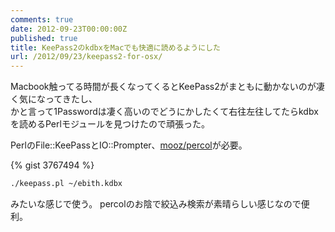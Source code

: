 ```yaml
---
comments: true
date: 2012-09-23T00:00:00Z
published: true
title: KeePass2のkdbxをMacでも快適に読めるようにした
url: /2012/09/23/keepass2-for-osx/
---
```


Macbook触ってる時間が長くなってくるとKeePass2がまともに動かないのが凄く気になってきたし、  
かと言って1Passwordは凄く高いのでどうにかしたくて右往左往してたらkdbxを読めるPerlモジュールを見つけたので頑張った。

PerlのFile::KeePassとIO::Prompter、[mooz/percol](https://github.com/mooz/percol "mooz/percol")が必要。

{% gist 3767494 %}

```sh
./keepass.pl ~/ebith.kdbx
```

みたいな感じで使う。
percolのお陰で絞込み検索が素晴らしい感じなので便利。
